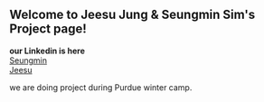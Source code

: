 ## Welcome to Jeesu Jung & Seungmin Sim's Project page!

**our Linkedin is here**  
[Seungmin](https://www.linkedin.com/in/seungmin-sim-50a884186/)  
[Jeesu](https://www.linkedin.com/in/jeesu-jung-0b33b0193/)  

we are doing project during Purdue winter camp.
